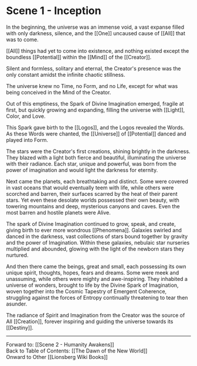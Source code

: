 # Scene 1 - Inception

In the beginning, the universe was an immense void, a vast expanse filled with only darkness, silence, and the [[One]] uncaused cause of [[All]] that was to come. 

[[All]] things had yet to come into existence, and nothing existed except the boundless [[Potential]] within the [[Mind]] of the [[Creator]].

Silent and formless, solitary and eternal, the Creator's presence was the only constant amidst the infinite chaotic stillness.

The universe knew no Time, no Form, and no Life, except for what was being conceived in the Mind of the Creator.

Out of this emptiness, the Spark of Divine Imagination emerged, fragile at first, but quickly growing and expanding, filling the universe with [[Light]], Color, and Love. 

This Spark gave birth to the [[Logos]], and the Logos revealed the Words. As these Words were chanted, the [[Universe]] of [[Potential]] danced and played into Form.

The stars were the Creator's first creations, shining brightly in the darkness. They blazed with a light both fierce and beautiful, illuminating the universe with their radiance. Each star, unique and powerful, was born from the power of imagination and would light the darkness for eternity.

Next came the planets, each breathtaking and distinct. Some were covered in vast oceans that would eventually teem with life, while others were scorched and barren, their surfaces scarred by the heat of their parent stars. Yet even these desolate worlds possessed their own beauty, with towering mountains and deep, mysterious canyons and caves. Even the most barren and hostile planets were Alive. 

The spark of Divine Imagination continued to grow, speak, and create, giving birth to ever more wondrous [[Phenomena]]. Galaxies swirled and danced in the darkness, vast collections of stars bound together by gravity and the power of Imagination. Within these galaxies, nebulaic star nurseries multiplied and abounded, glowing with the light of the newborn stars they nurtured. 

And then there came the beings, great and small, each possessing its own unique spirit, thoughts, hopes, fears and dreams. Some were meek and unassuming, while others were mighty and awe-inspiring. They inhabited a universe of wonders, brought to life by the Divine Spark of Imagination, woven together into the Cosmic Tapestry of Emergent Coherence, struggling against the forces of Entropy continually threatening to tear then asunder.

The radiance of Spirit and Imagination from the Creator was the source of All [[Creation]], forever inspiring and guiding the universe towards its [[Destiny]]. 

___
Forward to: [[Scene 2 - Humanity Awakens]]  
Back to Table of Contents: [[The Dawn of the New World]]  
Onward to Other [[Lionsberg Wiki Books]]  